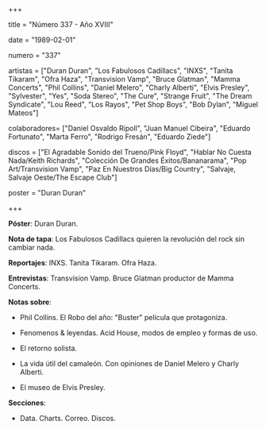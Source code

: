 +++

title = "Número 337 - Año XVIII"

date = "1989-02-01"

numero = "337"

artistas = ["Duran Duran", "Los Fabulosos Cadillacs", "INXS", "Tanita Tikaram", "Ofra Haza", "Transvision Vamp", "Bruce Glatman", "Mamma Concerts", "Phil Collins", "Daniel Melero", "Charly Alberti", "Elvis Presley", "Sylvester", "Yes", "Soda Stereo", "The Cure", "Strange Fruit", "The Dream Syndicate", "Lou Reed", "Los Rayos", "Pet Shop Boys", "Bob Dylan", "Miguel Mateos"]

colaboradores= ["Daniel Osvaldo Ripoll", "Juan Manuel Cibeira", "Eduardo Fortunato", "Marta Ferro", "Rodrigo Fresán", "Eduardo Ziede"]

discos = ["El Agradable Sonido del Trueno/Pink Floyd", "Hablar No Cuesta Nada/Keith Richards", "Colección De Grandes Éxitos/Bananarama", "Pop Art/Transvision Vamp", "Paz En Nuestros Días/Big Country", "Salvaje, Salvaje Oeste/The Escape Club"]

poster = "Duran Duran"

+++

**Póster**: Duran Duran.

**Nota de tapa**: Los Fabulosos Cadillacs quieren la revolución del rock sin cambiar nada.

**Reportajes**: INXS. Tanita Tikaram. Ofra Haza.

**Entrevistas**: Transvision Vamp. Bruce Glatman productor de Mamma Concerts. 

**Notas sobre**:

- Phil Collins. El Robo del año: "Buster" película que protagoniza.

- Fenomenos & leyendas. Acid House, modos de empleo y formas de uso.

- El retorno solista. 

- La vida útil del camaleón. Con opiniones de Daniel Melero y Charly Alberti. 

- El museo de Elvis Presley.

**Secciones**:

- Data. Charts. Correo. Discos. 